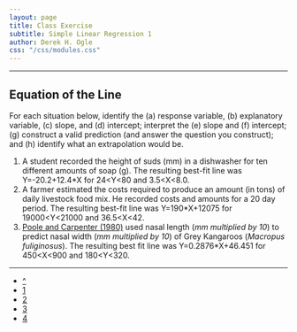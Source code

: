 ```yaml
---
layout: page
title: Class Exercise
subtitle: Simple Linear Regression 1
author: Derek H. Ogle
css: "/css/modules.css"
---
```


----

## Equation of the Line

For each situation below, identify the (a) response variable, (b) explanatory variable, (c) slope, and (d) intercept; interpret the (e) slope and (f) intercept; (g) construct a valid prediction (and answer the question you construct); and (h) identify what an extrapolation would be.

1. A student recorded the height of suds (mm) in a dishwasher for ten different amounts of soap (g).  The resulting best-fit line was Y=-20.2+12.4*X for 24<Y<80 and 3.5<X<8.0.
1. A farmer estimated the costs required to produce an amount (in tons) of daily livestock food mix.  He recorded costs and amounts for a 20 day period.  The resulting best-fit line was Y=190*X+12075 for 19000<Y<21000 and 36.5<X<42.
1. [Poole and Carpenter (1980)](http://www.publish.csiro.au/?paper=ZO9800607) used nasal length (*mm multiplied by 10*) to predict nasal width (*mm multiplied by 10*) of Grey Kangaroos (*Macropus fuliginosus*).  The resulting best fit line was Y=0.2876*X+46.451 for 450<X<900 and 180<Y<320.

----

<div class="text-center">
<ul class="pagination pagination-lg">
  <li><a href="LinearRegression.html">^</a></li>
  <li class="active"><a href="#">1</a></li>
  <li><a href="LinearRegression_CE2.html">2</a></li>
  <li><a href="LinearRegression_CE3.html">3</a></li>
  <li><a href="LinearRegression_CE4.html">4</a></li>
</ul>

